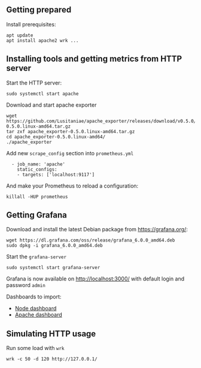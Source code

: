 ## Getting prepared

Install prerequisites:

```
apt update
apt install apache2 wrk ...

```

## Installing tools and getting metrics from HTTP server

Start the HTTP server:
```
sudo systemctl start apache
```

Download and start apache exporter
```
wget https://github.com/Lusitaniae/apache_exporter/releases/download/v0.5.0/apache_exporter-0.5.0.linux-amd64.tar.gz
tar zxf apache_exporter-0.5.0.linux-amd64.tar.gz
cd apache_exporter-0.5.0.linux-amd64/
./apache_exporter
```

Add new `scrape_config` section into `prometheus.yml`
```
  - job_name: 'apache'
    static_configs:
    - targets: ['localhost:9117']
```

And make your Prometheus to reload a configuration:

```
killall -HUP prometheus
```

## Getting Grafana
Download and install the latest Debian package from https://grafana.org/:

```
wget https://dl.grafana.com/oss/release/grafana_6.0.0_amd64.deb
sudo dpkg -i grafana_6.0.0_amd64.deb
```

Start the `grafana-server`
```
sudo systemctl start grafana-server
```
Grafana is now available on [http://localhost:3000/](http://localhost:3000/) with default login and password `admin`


Dashboards to import:
* [Node dashboard](https://grafana.com/dashboards/405)
* [Apache dashboard](https://grafana.com/dashboards/3894)

## Simulating HTTP usage

Run some load with `wrk`
```
wrk -c 50 -d 120 http://127.0.0.1/
```

